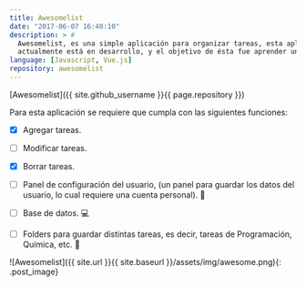 ```yaml
---
title: Awesomelist
date: "2017-06-07 16:40:10"
description: > #
  Awesomelist, es una simple aplicación para organizar tareas, esta aplicación
  actualmente está en desarrollo, y el objetivo de ésta fue aprender un poco el manejo de Vue.js.
language: [Javascript, Vue.js]
repository: awesomelist
---
```


[Awesomelist]({{ site.github_username }}{{ page.repository }})

Para esta aplicación se requiere que cumpla con las siguientes funciones:

- [x] Agregar tareas.
- [ ] Modificar tareas.
- [x] Borrar tareas.
- [ ] Panel de configuración del usuario, (un panel para guardar los datos del usuario, lo cual requiere una cuenta personal). :bust_in_silhouette:
- [ ] Base de datos. :computer:
- [ ] Folders para guardar distintas tareas, es decir, tareas de Programación, Química, etc. :file_folder:


![Awesomelist]({{ site.url }}{{ site.baseurl }}/assets/img/awesome.png){: .post_image}

